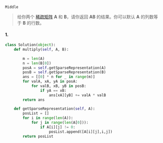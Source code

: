 `Middle`

> 给你两个 [稀疏矩阵](https://baike.baidu.com/item/稀疏矩阵) **A** 和 **B**，请你返回 **AB** 的结果。你可以默认 **A** 的列数等于 **B** 的行数。

#### 1.  

```python
class Solution(object):
    def multiply(self, A, B):
       
        m = len(A)
        n = len(B[0])
        posA = self.getSparseRepresentation(A)
        posB = self.getSparseRepresentation(B)
        ans = [[0] * n for _ in range(m)]
        for valA, xA, yA in posA:
            for valB, xB, yB in posB:
                if yA == xB:
                    ans[xA][yB] += valA * valB
        return ans
    
    def getSparseRepresentation(self, A):
        posList = []
        for i in range(len(A)):
            for j in range(len(A[0])):
                if A[i][j] != 0:
                    posList.append([A[i][j],i,j])
        return posList
```

